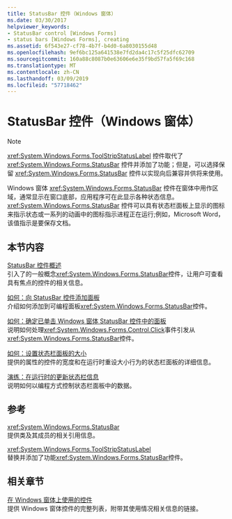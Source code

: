 ```yaml
---
title: StatusBar 控件（Windows 窗体）
ms.date: 03/30/2017
helpviewer_keywords:
- StatusBar control [Windows Forms]
- status bars [Windows Forms], creating
ms.assetid: 6f543e27-cf78-4b7f-b4d0-6a8030155d48
ms.openlocfilehash: 9ef6bc125a641538e7fd2da4c17c5f25dfc62709
ms.sourcegitcommit: 160a88c8087b0e63606e6e35f9bd57fa5f69c168
ms.translationtype: MT
ms.contentlocale: zh-CN
ms.lasthandoff: 03/09/2019
ms.locfileid: "57718462"
---
```

# <a name="statusbar-control-windows-forms"></a>StatusBar 控件（Windows 窗体）
> [!NOTE]
>  
  <xref:System.Windows.Forms.ToolStripStatusLabel> 控件取代了 <xref:System.Windows.Forms.StatusBar> 控件并添加了功能；但是，可以选择保留 <xref:System.Windows.Forms.StatusBar> 控件以实现向后兼容并供将来使用。  
  
 Windows 窗体 <xref:System.Windows.Forms.StatusBar> 控件在窗体中用作区域，通常显示在窗口底部，应用程序可在此显示各种状态信息。 <xref:System.Windows.Forms.StatusBar> 控件可以具有状态栏面板上显示的图标来指示状态或一系列的动画中的图标指示进程正在运行;例如，Microsoft Word，该值指示是要保存文档。  
  
## <a name="in-this-section"></a>本节内容  
 [StatusBar 控件概述](statusbar-control-overview-windows-forms.md)  
 引入了的一般概念<xref:System.Windows.Forms.StatusBar>控件，让用户可查看具有焦点的控件的相关信息。  
  
 [如何：向 StatusBar 控件添加面板](how-to-add-panels-to-a-statusbar-control.md)  
 介绍如何添加到可编程面板<xref:System.Windows.Forms.StatusBar>控件。  
  
 [如何：确定已单击 Windows 窗体 StatusBar 控件中的面板](determine-which-panel-wf-statusbar-control-was-clicked.md)  
 说明如何处理<xref:System.Windows.Forms.Control.Click>事件引发从<xref:System.Windows.Forms.StatusBar>控件。  
  
 [如何：设置状态栏面板的大小](how-to-set-the-size-of-status-bar-panels.md)  
 提供的属性的控件的宽度和在运行时重设大小行为的状态栏面板的详细信息。  
  
 [演练：在运行时的更新状态栏信息](walkthrough-updating-status-bar-information-at-run-time.md)  
 说明如何以编程方式控制状态栏面板中的数据。  
  
## <a name="reference"></a>参考  
 <xref:System.Windows.Forms.StatusBar>  
 提供类及其成员的相关引用信息。  
  
 <xref:System.Windows.Forms.ToolStripStatusLabel>  
 替换并添加了功能<xref:System.Windows.Forms.StatusBar>控件。  
  
## <a name="related-sections"></a>相关章节  
 [在 Windows 窗体上使用的控件](controls-to-use-on-windows-forms.md)  
 提供 Windows 窗体控件的完整列表，附带其使用情况相关信息的链接。
